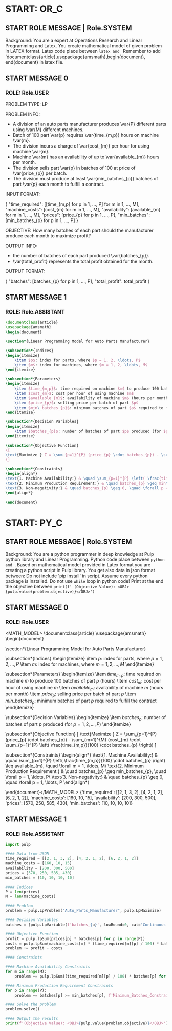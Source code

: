 # START: OR_C 
## START ROLE MESSAGE | Role.SYSTEM 
Background: You are a expert at Operations Research and Linear Programming and Latex. You create mathematical model of given problem in LATEX format. Latex code place between ```latex and ``` Remember to add 'documentclass{article},usepackage{amsmath},begin{document}, end{document} in latex file. 
## START MESSAGE 0 
### ROLE: Role.USER
<DESCRIPTION>
PROBLEM TYPE: LP

PROBLEM INFO:

- A division of an auto parts manufacturer produces \var{P} different parts using \var{M} different machines.
- Batch of 100 part \var{p} requires \var{time_{m,p}} hours on machine \var{m}.
- The division incurs a charge of \var{cost_{m}} per hour for using machine \var{m}.
- Machine \var{m} has an availability of up to \var{available_{m}} hours per month.
- The division sells part \var{p} in batches of 100 at price of \var{price_{p}} per batch.
- The division must produce at least \var{min_batches_{p}} batches of part \var{p} each month to fulfill a contract.

INPUT FORMAT: 

{
    "time_required": [[time_{m,p} for p in 1, ..., P] for m in 1, ..., M],
    "machine_costs": [cost_{m} for m in 1, ..., M],
    "availability": [available_{m} for m in 1, ..., M],
    "prices": [price_{p} for p in 1, ..., P],
    "min_batches": [min_batches_{p} for p in 1, ..., P]
}

OBJECTIVE: How many batches of each part should the manufacturer produce each month to maximize profit?

OUTPUT INFO:

- the number of batches of each part produced \var{batches_{p}}.
- \var{total_profit} represents the total profit obtained for the month.

OUTPUT FORMAT:

{
    "batches": [batches_{p} for p in 1, ..., P],
    "total_profit": total_profit
}
</DESCRIPTION>


## START MESSAGE 1 
### ROLE: Role.ASSISTANT
```latex
\documentclass{article}
\usepackage{amsmath}
\begin{document}

\section*{Linear Programming Model for Auto Parts Manufacturer}

\subsection*{Indices}
\begin{itemize}
    \item $p$: index for parts, where $p = 1, 2, \ldots, P$
    \item $m$: index for machines, where $m = 1, 2, \ldots, M$
\end{itemize}

\subsection*{Parameters}
\begin{itemize}
    \item $time_{m,p}$: time required on machine $m$ to produce 100 batches of part $p$ (hours)
    \item $cost_{m}$: cost per hour of using machine $m$
    \item $available_{m}$: availability of machine $m$ (hours per month)
    \item $price_{p}$: selling price per batch of part $p$
    \item $min\_batches_{p}$: minimum batches of part $p$ required to fulfill the contract
\end{itemize}

\subsection*{Decision Variables}
\begin{itemize}
    \item $batches_{p}$: number of batches of part $p$ produced (for $p = 1, 2, \ldots, P$)
\end{itemize}

\subsection*{Objective Function}
\[
\text{Maximize } Z = \sum_{p=1}^{P} (price_{p} \cdot batches_{p}) - \sum_{m=1}^{M} (cost_{m} \cdot \sum_{p=1}^{P} \left( \frac{time_{m,p}}{100} \cdot batches_{p} \right))
\]

\subsection*{Constraints}
\begin{align*}
\text{1. Machine Availability:} & \quad \sum_{p=1}^{P} \left( \frac{time_{m,p}}{100} \cdot batches_{p} \right) \leq available_{m}, \quad \forall m = 1, \ldots, M\\
\text{2. Minimum Production Requirement:} & \quad batches_{p} \geq min\_batches_{p}, \quad \forall p = 1, \ldots, P\\
\text{3. Non-negativity:} & \quad batches_{p} \geq 0, \quad \forall p = 1, \ldots, P
\end{align*}

\end{document}
```

# START: PY_C 
## START ROLE MESSAGE | Role.SYSTEM 
Background: You are a python programmer in deep knowledge at Pulp python library and Linear Programming. Python code place between ```python and ```. Based on mathematical model provided in Latex format you are creating a python script in Pulp library. You get also data in json format between: <DATA></DATA> Do not include 'pip install' in script. Assume every python package is installed. Do not use `while` loop in python code! Print at the end the objective between <OBJ></OBJ> `print(f' (Objective Value): <OBJ>{pulp.value(problem.objective)}</OBJ>')` 
## START MESSAGE 0 
### ROLE: Role.USER
<MATH_MODEL>
\documentclass{article}
\usepackage{amsmath}
\begin{document}

\section*{Linear Programming Model for Auto Parts Manufacturer}

\subsection*{Indices}
\begin{itemize}
    \item $p$: index for parts, where $p = 1, 2, \ldots, P$
    \item $m$: index for machines, where $m = 1, 2, \ldots, M$
\end{itemize}

\subsection*{Parameters}
\begin{itemize}
    \item $time_{m,p}$: time required on machine $m$ to produce 100 batches of part $p$ (hours)
    \item $cost_{m}$: cost per hour of using machine $m$
    \item $available_{m}$: availability of machine $m$ (hours per month)
    \item $price_{p}$: selling price per batch of part $p$
    \item $min\_batches_{p}$: minimum batches of part $p$ required to fulfill the contract
\end{itemize}

\subsection*{Decision Variables}
\begin{itemize}
    \item $batches_{p}$: number of batches of part $p$ produced (for $p = 1, 2, \ldots, P$)
\end{itemize}

\subsection*{Objective Function}
\[
\text{Maximize } Z = \sum_{p=1}^{P} (price_{p} \cdot batches_{p}) - \sum_{m=1}^{M} (cost_{m} \cdot \sum_{p=1}^{P} \left( \frac{time_{m,p}}{100} \cdot batches_{p} \right))
\]

\subsection*{Constraints}
\begin{align*}
\text{1. Machine Availability:} & \quad \sum_{p=1}^{P} \left( \frac{time_{m,p}}{100} \cdot batches_{p} \right) \leq available_{m}, \quad \forall m = 1, \ldots, M\\
\text{2. Minimum Production Requirement:} & \quad batches_{p} \geq min\_batches_{p}, \quad \forall p = 1, \ldots, P\\
\text{3. Non-negativity:} & \quad batches_{p} \geq 0, \quad \forall p = 1, \ldots, P
\end{align*}

\end{document}</MATH_MODEL>
<DATA>
{'time_required': [[2, 1, 3, 2], [4, 2, 1, 2], [6, 2, 1, 2]], 'machine_costs': [160, 10, 15], 'availability': [200, 300, 500], 'prices': [570, 250, 585, 430], 'min_batches': [10, 10, 10, 10]}</DATA>


## START MESSAGE 1 
### ROLE: Role.ASSISTANT
```python
import pulp

#### Data from JSON
time_required = [[2, 1, 3, 2], [4, 2, 1, 2], [6, 2, 1, 2]]
machine_costs = [160, 10, 15]
availability = [200, 300, 500]
prices = [570, 250, 585, 430]
min_batches = [10, 10, 10, 10]

#### Indices
P = len(prices)
M = len(machine_costs)

#### Problem
problem = pulp.LpProblem("Auto_Parts_Manufacturer", pulp.LpMaximize)

#### Decision Variables
batches = [pulp.LpVariable(f'batches_{p}', lowBound=0, cat='Continuous') for p in range(P)]

#### Objective Function
profit = pulp.lpSum(prices[p] * batches[p] for p in range(P))
costs = pulp.lpSum(machine_costs[m] * (time_required[m][p] / 100) * batches[p] for m in range(M) for p in range(P))
problem += profit - costs

#### Constraints

#### Machine Availability Constraints
for m in range(M):
    problem += pulp.lpSum((time_required[m][p] / 100) * batches[p] for p in range(P)) <= availability[m], f'Availability_Constraint_{m}'

#### Minimum Production Requirement Constraints
for p in range(P):
    problem += batches[p] >= min_batches[p], f'Minimum_Batches_Constraint_{p}'

#### Solve the problem
problem.solve()

#### Output the results
print(f'(Objective Value): <OBJ>{pulp.value(problem.objective)}</OBJ>')
```


